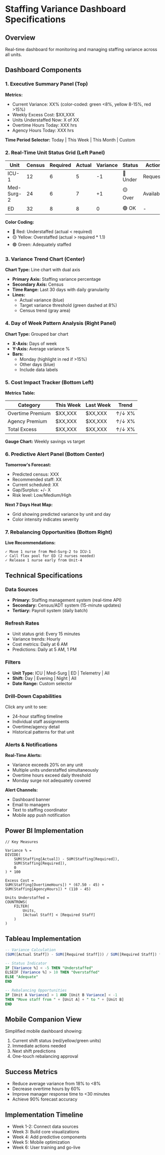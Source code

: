 # Staffing Variance Dashboard Specifications

## Overview
Real-time dashboard for monitoring and managing staffing variance across all units.

## Dashboard Components

### 1. Executive Summary Panel (Top)
**Metrics:**
- Current Variance: XX% (color-coded: green <8%, yellow 8-15%, red >15%)
- Weekly Excess Cost: $XX,XXX
- Units Understaffed Now: X of XX
- Overtime Hours Today: XXX hrs
- Agency Hours Today: XXX hrs

**Time Period Selector:** Today | This Week | This Month | Custom

### 2. Real-Time Unit Status Grid (Left Panel)

| Unit | Census | Required | Actual | Variance | Status | Action |
|------|--------|----------|--------|----------|--------|--------|
| ICU-1 | 12 | 6 | 5 | -1 | 🔴 Under | Request |
| Med-Surg-2 | 24 | 6 | 7 | +1 | 🟡 Over | Available |
| ED | 32 | 8 | 8 | 0 | 🟢 OK | - |

**Color Coding:**
- 🔴 Red: Understaffed (actual < required)
- 🟡 Yellow: Overstaffed (actual > required * 1.1)
- 🟢 Green: Adequately staffed

### 3. Variance Trend Chart (Center)
**Chart Type:** Line chart with dual axis
- **Primary Axis:** Staffing variance percentage
- **Secondary Axis:** Census
- **Time Range:** Last 30 days with daily granularity
- **Lines:**
  - Actual variance (blue)
  - Target variance threshold (green dashed at 8%)
  - Census trend (gray area)

### 4. Day of Week Pattern Analysis (Right Panel)
**Chart Type:** Grouped bar chart
- **X-Axis:** Days of week
- **Y-Axis:** Average variance %
- **Bars:**
  - Monday (highlight in red if >15%)
  - Other days (blue)
  - Include data labels

### 5. Cost Impact Tracker (Bottom Left)
**Metrics Table:**

| Category | This Week | Last Week | Trend |
|----------|-----------|-----------|-------|
| Overtime Premium | $XX,XXX | $XX,XXX | ↑/↓ X% |
| Agency Premium | $XX,XXX | $XX,XXX | ↑/↓ X% |
| Total Excess | $XX,XXX | $XX,XXX | ↑/↓ X% |

**Gauge Chart:** Weekly savings vs target

### 6. Predictive Alert Panel (Bottom Center)
**Tomorrow's Forecast:**
- Predicted census: XXX
- Recommended staff: XX
- Current scheduled: XX
- Gap/Surplus: +/- X
- Risk level: Low/Medium/High

**Next 7 Days Heat Map:**
- Grid showing predicted variance by unit and day
- Color intensity indicates severity

### 7. Rebalancing Opportunities (Bottom Right)
**Live Recommendations:**
```
✓ Move 1 nurse from Med-Surg-2 to ICU-1
✓ Call flex pool for ED (2 nurses needed)
✓ Release 1 nurse early from Unit-4
```

## Technical Specifications

### Data Sources
- **Primary:** Staffing management system (real-time API)
- **Secondary:** Census/ADT system (15-minute updates)
- **Tertiary:** Payroll system (daily batch)

### Refresh Rates
- Unit status grid: Every 15 minutes
- Variance trends: Hourly
- Cost metrics: Daily at 6 AM
- Predictions: Daily at 5 AM, 1 PM

### Filters
- **Unit Type:** ICU | Med-Surg | ED | Telemetry | All
- **Shift:** Day | Evening | Night | All
- **Date Range:** Custom selector

### Drill-Down Capabilities
Click any unit to see:
- 24-hour staffing timeline
- Individual staff assignments
- Overtime/agency detail
- Historical patterns for that unit

### Alerts & Notifications
**Real-Time Alerts:**
- Variance exceeds 20% on any unit
- Multiple units understaffed simultaneously
- Overtime hours exceed daily threshold
- Monday surge not adequately covered

**Alert Channels:**
- Dashboard banner
- Email to managers
- Text to staffing coordinator
- Mobile app push notification

## Power BI Implementation

```DAX
// Key Measures

Variance % = 
DIVIDE(
    SUM(Staffing[Actual]) - SUM(Staffing[Required]),
    SUM(Staffing[Required]),
    0
) * 100

Excess Cost = 
SUM(Staffing[OvertimeHours]) * (67.50 - 45) +
SUM(Staffing[AgencyHours]) * (110 - 45)

Units Understaffed = 
COUNTROWS(
    FILTER(
        Units,
        [Actual Staff] < [Required Staff]
    )
)
```

## Tableau Implementation

```sql
-- Variance Calculation
(SUM([Actual Staff]) - SUM([Required Staff])) / SUM([Required Staff]) * 100

-- Status Indicator
IF [Variance %] < -5 THEN "Understaffed"
ELSEIF [Variance %] > 10 THEN "Overstaffed"
ELSE "Adequate"
END

-- Rebalancing Opportunities
IF [Unit A Variance] > 1 AND [Unit B Variance] < -1 
THEN "Move staff from " + [Unit A] + " to " + [Unit B]
END
```

## Mobile Companion View
Simplified mobile dashboard showing:
1. Current shift status (red/yellow/green units)
2. Immediate actions needed
3. Next shift predictions
4. One-touch rebalancing approval

## Success Metrics
- Reduce average variance from 18% to <8%
- Decrease overtime hours by 60%
- Improve manager response time to <30 minutes
- Achieve 90% forecast accuracy

## Implementation Timeline
- Week 1-2: Connect data sources
- Week 3: Build core visualizations
- Week 4: Add predictive components
- Week 5: Mobile optimization
- Week 6: User training and go-live